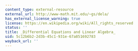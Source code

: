 ```yaml
---
content_type: external-resource
external_url: http://www-math.mit.edu/~gs/dela/
has_external_license_warning: true
license: https://en.wikipedia.org/wiki/All_rights_reserved
status: ''
title: _Differential Equations and Linear Algebra_
uid: 5c12b6b2-2d3b-45c1-931e-67a851692783
wayback_url: ''
---
```

